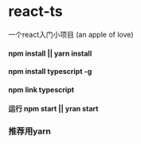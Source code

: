 # react-ts
一个react入门小项目 (an apple of love)


#### npm install || yarn install

#### npm install typescript -g

#### npm link typescript 

#### 运行 npm start ||  yran start
 
### 推荐用yarn